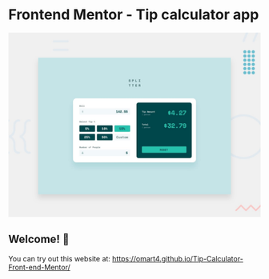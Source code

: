 # Frontend Mentor - Tip calculator app

![Design preview for the Tip calculator app coding challenge](./design/desktop-preview.jpg)

## Welcome! 👋

You can try out this website at:
https://omart4.github.io/Tip-Calculator-Front-end-Mentor/
